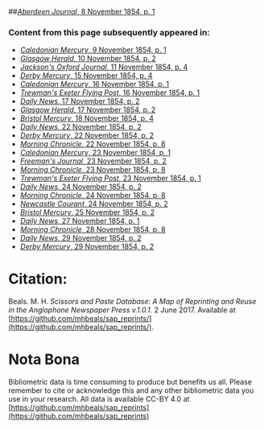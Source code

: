 ##[*Aberdeen Journal*, 8 November 1854, p. 1](https://mhbeals.github.io/sap_html/Aberdeen-Journal/Aberdeen-Journal-8-November-1854-p-1)

### Content from this page subsequently appeared in:
+ [*Caledonian Mercury*, 9 November 1854, p. 1](https://mhbeals.github.io/sap_html/Caledonian-Mercury/Caledonian-Mercury-9-November-1854-p-1)
+ [*Glasgow Herald*, 10 November 1854, p. 2](https://mhbeals.github.io/sap_html/Glasgow-Herald/Glasgow-Herald-10-November-1854-p-2)
+ [*Jackson's Oxford Journal*, 11 November 1854, p. 4](https://mhbeals.github.io/sap_html/Jackson's-Oxford-Journal/Jackson's-Oxford-Journal-11-November-1854-p-4)
+ [*Derby Mercury*, 15 November 1854, p. 4](https://mhbeals.github.io/sap_html/Derby-Mercury/Derby-Mercury-15-November-1854-p-4)
+ [*Caledonian Mercury*, 16 November 1854, p. 1](https://mhbeals.github.io/sap_html/Caledonian-Mercury/Caledonian-Mercury-16-November-1854-p-1)
+ [*Trewman's Exeter Flying Post*, 16 November 1854, p. 1](https://mhbeals.github.io/sap_html/Trewman's-Exeter-Flying-Post/Trewman's-Exeter-Flying-Post-16-November-1854-p-1)
+ [*Daily News*, 17 November 1854, p. 2](https://mhbeals.github.io/sap_html/Daily-News/Daily-News-17-November-1854-p-2)
+ [*Glasgow Herald*, 17 November 1854, p. 2](https://mhbeals.github.io/sap_html/Glasgow-Herald/Glasgow-Herald-17-November-1854-p-2)
+ [*Bristol Mercury*, 18 November 1854, p. 4](https://mhbeals.github.io/sap_html/Bristol-Mercury/Bristol-Mercury-18-November-1854-p-4)
+ [*Daily News*, 22 November 1854, p. 2](https://mhbeals.github.io/sap_html/Daily-News/Daily-News-22-November-1854-p-2)
+ [*Derby Mercury*, 22 November 1854, p. 2](https://mhbeals.github.io/sap_html/Derby-Mercury/Derby-Mercury-22-November-1854-p-2)
+ [*Morning Chronicle*, 22 November 1854, p. 8](https://mhbeals.github.io/sap_html/Morning-Chronicle/Morning-Chronicle-22-November-1854-p-8)
+ [*Caledonian Mercury*, 23 November 1854, p. 1](https://mhbeals.github.io/sap_html/Caledonian-Mercury/Caledonian-Mercury-23-November-1854-p-1)
+ [*Freeman's Journal*, 23 November 1854, p. 2](https://mhbeals.github.io/sap_html/Freeman's-Journal/Freeman's-Journal-23-November-1854-p-2)
+ [*Morning Chronicle*, 23 November 1854, p. 8](https://mhbeals.github.io/sap_html/Morning-Chronicle/Morning-Chronicle-23-November-1854-p-8)
+ [*Trewman's Exeter Flying Post*, 23 November 1854, p. 1](https://mhbeals.github.io/sap_html/Trewman's-Exeter-Flying-Post/Trewman's-Exeter-Flying-Post-23-November-1854-p-1)
+ [*Daily News*, 24 November 1854, p. 2](https://mhbeals.github.io/sap_html/Daily-News/Daily-News-24-November-1854-p-2)
+ [*Morning Chronicle*, 24 November 1854, p. 8](https://mhbeals.github.io/sap_html/Morning-Chronicle/Morning-Chronicle-24-November-1854-p-8)
+ [*Newcastle Courant*, 24 November 1854, p. 2](https://mhbeals.github.io/sap_html/Newcastle-Courant/Newcastle-Courant-24-November-1854-p-2)
+ [*Bristol Mercury*, 25 November 1854, p. 2](https://mhbeals.github.io/sap_html/Bristol-Mercury/Bristol-Mercury-25-November-1854-p-2)
+ [*Daily News*, 27 November 1854, p. 1](https://mhbeals.github.io/sap_html/Daily-News/Daily-News-27-November-1854-p-1)
+ [*Morning Chronicle*, 28 November 1854, p. 8](https://mhbeals.github.io/sap_html/Morning-Chronicle/Morning-Chronicle-28-November-1854-p-8)
+ [*Daily News*, 29 November 1854, p. 2](https://mhbeals.github.io/sap_html/Daily-News/Daily-News-29-November-1854-p-2)
+ [*Derby Mercury*, 29 November 1854, p. 2](https://mhbeals.github.io/sap_html/Derby-Mercury/Derby-Mercury-29-November-1854-p-2)
                    
# Citation: 

Beals. M. H. *Scissors and Paste Database: A Map of Reprinting and Reuse in the Anglophone Newspaper Press v.1.0.1.* 2 June 2017. Available at [https://github.com/mhbeals/sap_reprints/](https://github.com/mhbeals/sap_reprints/). 
                    
# Nota Bona

Bibliometric data is time consuming to produce but benefits us all. Please remember to cite or acknowledge this and any other bibliometric data you use in your research. All data is available CC-BY 4.0 at [https://github.com/mhbeals/sap_reprints](https://github.com/mhbeals/sap_reprints)